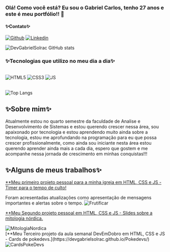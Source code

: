 ### Olá! Como você está? Eu sou o Gabriel Carlos, tenho 27 anos e este é meu portfólio!! 👋

#### ✨Contato✨

[![Github](	https://img.shields.io/badge/WhatsApp-25D366?style=for-the-badge&logo=whatsapp&logoColor=white)](https://wa.me/5511943027402)
[![Linkedin](https://img.shields.io/badge/LinkedIn-0077B5?style=for-the-badge&logo=linkedin&logoColor=white)](https://www.linkedin.com/in/gabriel-carlos-4a51262a7/)

![DevGabrielSolrac GitHub stats](https://github-readme-stats.vercel.app/api?username=DevGabrielSolrac&show_icons=true&theme=dracula)

### ✨Tecnologias que utilizo no meu dia a dia✨
<div style="display: inline_block"><br/>
    <img aling= "center" alt= "HTML5" src= "https://img.shields.io/badge/HTML5-E34F26?style=for-the-badge&logo=html5&logoColor=white">
    <img aling= "center" alt= "CSS3" src= "https://img.shields.io/badge/CSS3-1572B6?style=for-the-badge&logo=css3&logoColor=white">
    <img aling= "center" alt= "JS" src= "https://img.shields.io/badge/JavaScript-323330?style=for-the-badge&logo=javascript&logoColor=F7DF1E">
</div><br/>

![Top Langs](https://github-readme-stats.vercel.app/api/top-langs/?username=DevGabrielSolrac&layout=compact)

## ✨Sobre mim✨

Atualmente estou no quarto semestre da faculdade de Analise e Desenvolvimento de Sistemas e estou querendo crescer nessa área, sou apaixonado por tecnologia e estou aprendendo muito ainda sobre a tecnologia, estou me aprofundando na programação para eu que possa crescer profissionalmente, como ainda sou iniciante nesta área estou querendo aprender ainda mais a cada dia, espero que gostem e me acompanhe nessa jornada de crescimento em minhas conquistas!!!

## ✨Alguns de meus trabalhos✨
[**Meu primeiro projeto pessoal para a minha igreja em HTML, CSS e JS  - Timer para o tempo de culto!](https://devgabrielsolrac.github.io/FrutificarTimer/)
<div>
    Foram acresentadas atualizações como apresentação de mensagens importantes e alertas sobre o tempo.
    <img aling="center" alt="Frutificar" src="https://thumbs2.imgbox.com/ed/30/F5Ljoh4e_t.png">
</div>

[**Meu Segundo projeto pessoal em HTML, CSS e JS - Slides sobre a mitologia nórdica.](https://devgabrielsolrac.github.io/MitologiaNordica/)
<div>
    <img align="center" alt="MitologiaNordica" src="https://thumbs2.imgbox.com/9a/03/dyXg5w3L_t.png">
</div>
[**Meu Terceiro projeto da aula semanal DevEmDobro em HTML, CSS e JS - Cards de pokedevs.](https://devgabrielsolrac.github.io/Pokedevs/)
<div>
    <img align="center" alt="CardsPokeDevs" src="https://thumbs2.imgbox.com/9b/08/HP3UxEnh_t.png">
</div>
